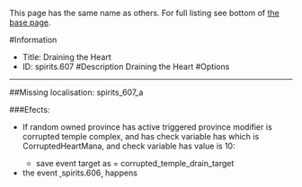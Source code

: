 This page has the same name as others. For full listing see bottom of [the base page](draining_the_heart.md).

#Information
 - Title: Draining the Heart
 - ID: spirits.607
#Description
Draining the Heart
#Options

___
##Missing localisation: spirits_607_a

###Efects:<ul><li>If random owned province has active triggered province modifier is corrupted temple complex, and  has check variable has which is CorruptedHeartMana, and check variable has value is 10:</li><ul><li>save event target as = corrupted_temple_drain_target</li></ul><li>the event ˻spirits.606˼ happens</li></ul>
